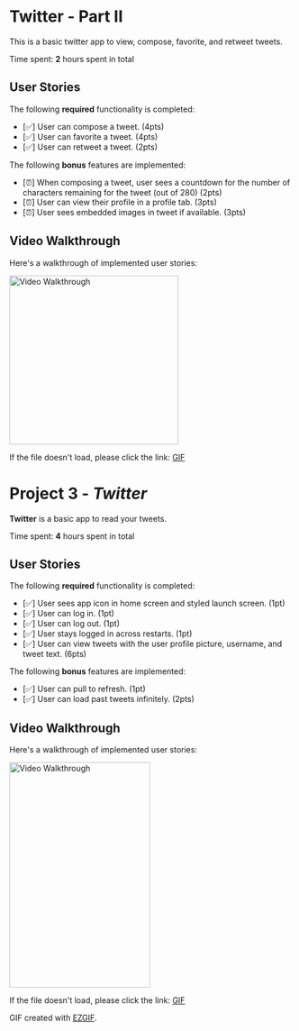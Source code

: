 # Twitter - Part II

This is a basic twitter app to view, compose, favorite, and retweet tweets.

Time spent: **2** hours spent in total

## User Stories

The following **required** functionality is completed:

- [✅] User can compose a tweet. (4pts)
- [✅] User can favorite a tweet. (4pts)
- [✅] User can retweet a tweet. (2pts)

The following **bonus** features are implemented:

- [⏰] When composing a tweet, user sees a countdown for the number of characters remaining for the tweet (out of 280) (2pts)
- [⏰] User can view their profile in a profile tab. (3pts)
- [⏰] User sees embedded images in tweet if available. (3pts)

## Video Walkthrough

Here's a walkthrough of implemented user stories:

<img src='https://i.imgur.com/RubaDOD.gif' title='Video Walkthrough' width='300' alt='Video Walkthrough' />

If the file doesn't load, please click the link:
[GIF](https://i.imgur.com/RubaDOD.gif)

# Project 3 - *Twitter*

**Twitter** is a basic app to read your tweets.

Time spent: **4** hours spent in total

## User Stories

The following **required** functionality is completed:

- [✅] User sees app icon in home screen and styled launch screen. (1pt)
- [✅] User can log in. (1pt)
- [✅] User can log out. (1pt)
- [✅] User stays logged in across restarts. (1pt)
- [✅] User can view tweets with the user profile picture, username, and tweet text. (6pts)

The following **bonus** features are implemented:

- [✅] User can pull to refresh. (1pt)
- [✅] User can load past tweets infinitely. (2pts)

## Video Walkthrough

Here's a walkthrough of implemented user stories:

<img src='https://i.imgur.com/yin2nqW.gif' title='Video Walkthrough' width='250' height='400' alt='Video Walkthrough' />

If the file doesn't load, please click the link:
[GIF](https://i.imgur.com/yin2nqW.gif)

GIF created with [EZGIF](https://ezgif.com).
